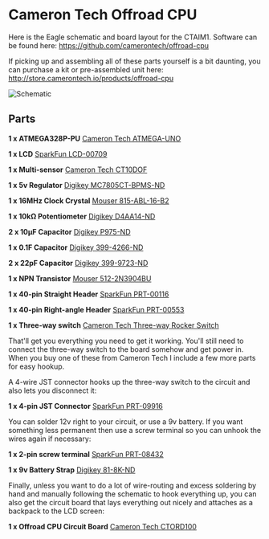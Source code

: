 # Cameron Tech Offroad CPU

Here is the Eagle schematic and board layout for the CTAIM1. Software can be found here: https://github.com/camerontech/offroad-cpu

If picking up and assembling all of these parts yourself is a bit daunting, you can purchase a kit or pre-assembled
unit here: http://store.camerontech.io/products/offroad-cpu

![Schematic](http://camerontech.github.io/offroad-cpu-hardware/images/schematic.png)

## Parts

**1 x ATMEGA328P-PU** [Cameron Tech ATMEGA-UNO](http://store.camerontech.io/products/atmega)

**1 x LCD** [SparkFun LCD-00709](https://www.sparkfun.com/products/709)

**1 x Multi-sensor** [Cameron Tech CT10DOF](http://store.camerontech.io/products/megasensor)

**1 x 5v Regulator** [Digikey MC7805CT-BPMS-ND]( http://www.digikey.com/product-search/en?WT.z_header=search_go&lang=en&site=us&keywords=mc7805ct-bpms-nd&x=-1136&y=-51&formaction=on)

**1 x 16MHz Clock Crystal** [Mouser 815-ABL-16-B2](http://www.mouser.com/Search/ProductDetail.aspx?R=ABL-16.000MHZ-B2virtualkey52750000virtualkey815-ABL-16-B2)

**1 x 10kΩ Potentiometer** [Digikey D4AA14-ND](http://www.digikey.com/product-search/en?WT.z_header=search_go&lang=en&site=us&keywords=D4AA14-ND&x=-1136&y=-51&formaction=on)

**2 x 10µF Capacitor** [Digikey P975-ND](http://www.digikey.com/product-search/en/capacitors/aluminum-capacitors/131081?k=p975-ND)

**1 x 0.1F Capacitor** [Digikey 399-4266-ND](http://www.digikey.com/product-search/en?WT.z_header=search_go&lang=en&site=us&keywords=399-4266-ND&x=-1151&y=-51&formaction=on)

**2 x 22pF Capacitor** [Digikey 399-9723-ND](http://www.digikey.com/product-detail/en/C315C220K5G5TA/399-9723-ND/3726119)

**1 x NPN Transistor** [Mouser 512-2N3904BU](http://www.mouser.com/Search/ProductDetail.aspx?R=2N3904BUvirtualkey51210000virtualkey512-2N3904BU)

**1 x 40-pin Straight Header** [SparkFun PRT-00116](https://www.sparkfun.com/products/116)

**1 x 40-pin Right-angle Header** [SparkFun PRT-00553](https://www.sparkfun.com/products/553)

**1 x Three-way switch** [Cameron Tech Three-way Rocker Switch](http://store.camerontech.io/products/three-way-rocker-switch)

That'll get you everything you need to get it working. You'll still need to connect the three-way switch to the board
somehow and get power in. When you buy one of these from Cameron Tech I include a few more parts for easy hookup.

A 4-wire JST connector hooks up the three-way switch to the circuit and also lets you disconnect it:

**1 x 4-pin JST Connector** [SparkFun PRT-09916](https://www.sparkfun.com/products/9916)

You can solder 12v right to your circuit, or use a 9v battery. If you want something less permanent then use a screw
terminal so you can unhook the wires again if necessary:

**1 x 2-pin screw terminal** [SparkFun PRT-08432](https://www.sparkfun.com/products/8432)

**1 x 9v Battery Strap** [Digikey 81-8K-ND](http://www.digikey.com/product-detail/en/81-8/81-8K-ND/303954)

Finally, unless you want to do a lot of wire-routing and excess soldering by hand and manually following the 
schematic to hook everything up, you can also get the circuit board that lays everything out nicely and attaches 
as a backpack to the LCD screen:

**1 x Offroad CPU Circuit Board** [Cameron Tech CTORD100](http://store.camerontech.io/products/offroad-cpu-circuit-board)
